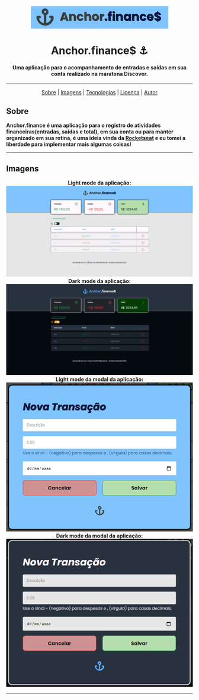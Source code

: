 <div align="center">
    <img src="github/../.github/logo.png">
</div>



<h1 align="center">Anchor.finance$ ⚓</h1>
<h4 align="center">Uma aplicação para o acompanhamento de entradas e saídas em sua conta realizado na maratona Discover.</h4>

---

<div align="center">
    <a href="#sobre">Sobre</a> |
    <a href="#imagens">Imagens</a> |
    <a href="#tecnologias">Tecnologias</a> |
    <a href="#licença">Licença</a> |
    <a href="#autor">Autor</a>
</div>



## Sobre
**Anchor.finance é uma aplicação para o registro de atividades financeiras(entradas, saídas e total), em sua conta ou para manter organizado em sua rotina, é uma ideia vinda da [Rocketseat](https://github.com/rocketseat-education/maratona-discover-01) e eu tomei a liberdade para implementar mais algumas coisas!**

---

## Imagens
<div align="center">
    <b>Light mode da aplicação:</b>
    <img src="github/../.github/light-mode.png"><br>
    <b>Dark mode da aplicação:</b>
    <img src="github/../.github/dark-mode.png"><br>
    <b>Light mode da modal da aplicação:</b>
    <img src="github/../.github/modal.light-mode.png"><br>
    <b>Dark mode da modal da aplicação:</b>
    <img src="github/../.github/modal.dark-mode.png"><br>
</div>

---